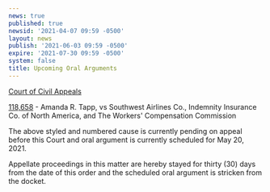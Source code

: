 ```yaml
---
news: true
published: true
newsid: '2021-04-07 09:59 -0500'
layout: news
publish: '2021-06-03 09:59 -0500'
expire: '2021-07-30 09:59 -0500'
system: false
title: Upcoming Oral Arguments
---
```

<u>Court of Civil Appeals</u>

[118,658](http://www.oscn.net/dockets/GetCaseInformation.aspx?db=appellate&number=118658)  - Amanda R. Tapp, vs Southwest Airlines Co., Indemnity Insurance Co. of North America, and The Workers' Compensation Commission

The above styled and numbered cause is currently pending on appeal before this Court and oral argument is currently scheduled for May 20, 2021.

Appellate proceedings in this matter are hereby stayed for thirty (30) days from the date of this order and the scheduled oral argument is stricken from the docket.
